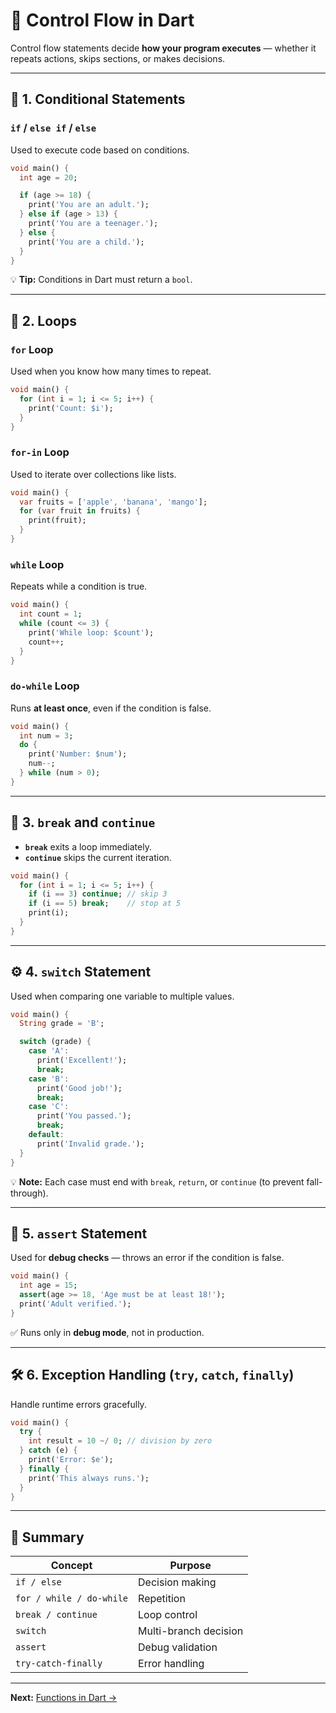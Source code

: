 # 🔄 Control Flow in Dart

Control flow statements decide **how your program executes** — whether it repeats actions, skips sections, or makes decisions.

---

## 🧠 1. Conditional Statements

### `if` / `else if` / `else`

Used to execute code based on conditions.

```dart
void main() {
  int age = 20;

  if (age >= 18) {
    print('You are an adult.');
  } else if (age > 13) {
    print('You are a teenager.');
  } else {
    print('You are a child.');
  }
}
```

💡 **Tip:** Conditions in Dart must return a `bool`.

---

## 🔁 2. Loops

### `for` Loop
Used when you know how many times to repeat.

```dart
void main() {
  for (int i = 1; i <= 5; i++) {
    print('Count: $i');
  }
}
```

### `for-in` Loop
Used to iterate over collections like lists.

```dart
void main() {
  var fruits = ['apple', 'banana', 'mango'];
  for (var fruit in fruits) {
    print(fruit);
  }
}
```

### `while` Loop
Repeats while a condition is true.

```dart
void main() {
  int count = 1;
  while (count <= 3) {
    print('While loop: $count');
    count++;
  }
}
```

### `do-while` Loop
Runs **at least once**, even if the condition is false.

```dart
void main() {
  int num = 3;
  do {
    print('Number: $num');
    num--;
  } while (num > 0);
}
```

---

## 🧭 3. `break` and `continue`

- **`break`** exits a loop immediately.  
- **`continue`** skips the current iteration.

```dart
void main() {
  for (int i = 1; i <= 5; i++) {
    if (i == 3) continue; // skip 3
    if (i == 5) break;    // stop at 5
    print(i);
  }
}
```

---

## ⚙️ 4. `switch` Statement

Used when comparing one variable to multiple values.

```dart
void main() {
  String grade = 'B';

  switch (grade) {
    case 'A':
      print('Excellent!');
      break;
    case 'B':
      print('Good job!');
      break;
    case 'C':
      print('You passed.');
      break;
    default:
      print('Invalid grade.');
  }
}
```

💡 **Note:** Each case must end with `break`, `return`, or `continue` (to prevent fall-through).

---

## 🧩 5. `assert` Statement

Used for **debug checks** — throws an error if the condition is false.

```dart
void main() {
  int age = 15;
  assert(age >= 18, 'Age must be at least 18!');
  print('Adult verified.');
}
```

✅ Runs only in **debug mode**, not in production.

---

## 🛠️ 6. Exception Handling (`try`, `catch`, `finally`)

Handle runtime errors gracefully.

```dart
void main() {
  try {
    int result = 10 ~/ 0; // division by zero
  } catch (e) {
    print('Error: $e');
  } finally {
    print('This always runs.');
  }
}
```

---

## 🚀 Summary

| Concept | Purpose |
|----------|----------|
| `if / else` | Decision making |
| `for / while / do-while` | Repetition |
| `break / continue` | Loop control |
| `switch` | Multi-branch decision |
| `assert` | Debug validation |
| `try-catch-finally` | Error handling |

---

**Next:** [Functions in Dart →](functions.md)
